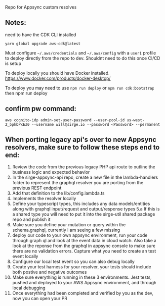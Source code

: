 Repo for Appsync custom resolves

## Notes:

need to have the CDK CLI installed

`yarn global upgrade aws-cdk@latest`

Must configure `~/.aws/credentials` and `~/.aws/config` with a `user1` profile to deploy directly from the repo to dev.
Shouldnt need to do this once CI/CD is setup

To deploy locally you should have Docker installed. https://www.docker.com/products/docker-desktop/

To deploy you may need to use `npm run deploy` or `npm run cdk:bootstrap` then npm run deploy

## confirm pw command:

`aws cognito-idp admin-set-user-password --user-pool-id us-west-2_bpkbPxEZ0 --username will@sirge.io --password <Password> --permanent`

## When porting legacy api's over to new Appsync resolvers, make sure to follow these steps end to end:

1. Review the code from the previous legacy PHP api route to outline the business logic and expected behavior
2. In the sirge-appsync-api repo, create a new file in the lambda-handlers folder to represent the graphql resolver you are porting from the previous REST endpoint
3. Add that definition to the lib/config.lambda.ts
4. Implements the resolver locally
5. Define your typescript types, this includes any data models/entities along with graphql input/request and output/response types
   5.a If this is a shared type you will need to put it into the sirge-util shared package repo and publish it
6. Make sure you define your mutation or query within the schema.graphql, currently I am seeing a few missing
7. deploy our code to your own appsync environment, run your code through graph ql and look at the event data in cloud watch. Also take a look at the reponse from the graphql in appsync console to make sure there are no validation errors. Capture what you need to create an test event locally
8. Configure our local test event so you can also debug locally
9. Create your test harness for your resolver, your tests should include both postive and negative outcomes
10. Make sure everything is running in these 3 environments. Jest tests, pushed and deployed to your AWS Appsync environment, and through local debugging
11. Once everything had been completed and verified by you as the dev, now you can open your PR

